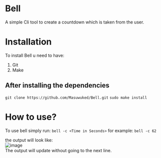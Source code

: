 # Bell
 A simple Cli tool to create a countdown which is taken from the user.

 # Installation
 To install Bell u need to have:
 1. Git
 2. Make
## After installing the dependencies
 ```git clone https://github.com/Masuwuked/Bell.git```
 ```sudo make install```
 # How to use?
To use bell simply run:
```bell -c <Time in Seconds>```
for example:
```bell -c 62```

the output will look like:<br>
![image](https://github.com/Masuwuked/Bell/assets/74668157/3ef3ab71-8cd9-409d-8c09-2a1a9382b2c5)<br>
The output will update without going to the next line.<br>


